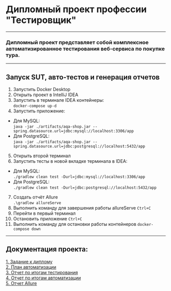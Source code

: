 #  Дипломный проект профессии "Тестировщик"
___
### Дипломный проект представляет собой комплексное автоматизированное тестирования веб-сервиса по покупке тура.
___

## Запуск SUT, авто-тестов и генерация отчетов

1. Запустить Docker Desktop
2. Открыть проект в IntelliJ IDEA
3. Запустить в терминале IDEA контейнеры:  
   `docker-compose up-d`
4. Запустить приложение:
* Для MySQL:  
  `java -jar ./artifacts/aqa-shop.jar -- spring.datasource.url=jdbc:mysql://localhost:3306/app`
* Для PostgreSQL:  
  `java -jar ./artifacts/aqa-shop.jar --spring.datasource.url=jdbc:postgresql://localhost:5432/app`
5. Открыть второй терминал
6. Запустить тесты в новой вкладке терминала в IDEA:
* Для MySQL:  
  `./gradlew clean test -Durl=jdbc:mysql://localhost:3306/app`
* Для PostgreSQL:  
  `./gradlew clean test -Durl=jdbc:postgresql://localhost:5432/app`
7. Создать отчёт Allure  
   `.\gradlew allureServe`
8. Выполнить команду для завершения работы allureServe
   `Ctrl+C`
9. Перейти в первый терминал
10. Остановить приложение
    `Ctrl+C`
11. Выполнить команду для остановки работы контейнеров 
    `docker-compose down`
___

## Документация проекта:
[1. Задание к диплому](https://github.com/Valted-cmd/Diplom/blob/main/files/description.md)  
[2. План автоматизации](https://github.com/Valted-cmd/Diplom/blob/main/files/plan.md)  
[3. Отчет по итогам тестирования](https://github.com/Valted-cmd/Diplom/blob/main/files/report.md)  
[4. Отчет по итогам автоматизации](https://github.com/Valted-cmd/Diplom/blob/main/files/summary.md)  
[5. Отчет Allure](https://github.com/Valted-cmd/Diplom/blob/main/files/allure.jpg)
